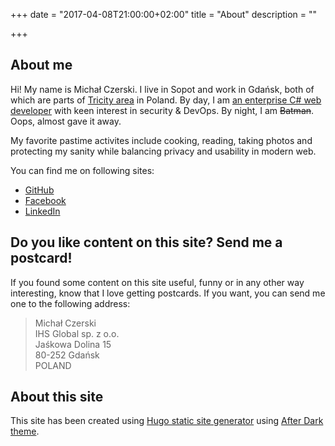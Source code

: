 +++
date = "2017-04-08T21:00:00+02:00"
title = "About"
description = ""

+++

## About me

Hi! My name is Michał Czerski. I live in Sopot and work in Gdańsk, both of
which are parts of [Tricity area][tricity] in Poland. By day, I am
[an enterprise C# web developer][ihs-gdansk] with keen interest in security
& DevOps. By night, I am ~~Batman~~. Oops, almost gave it away.

My favorite pastime activites include cooking, reading, taking photos and
protecting my sanity while balancing privacy and usability in modern web.

You can find me on following sites:

* [GitHub](https://github.com/czers) 
* [Facebook](https://www.facebook.com/michal.czerski)
* [LinkedIn](https://www.linkedin.com/in/michalczerski)

## Do you like content on this site? Send me a postcard!

If you found some content on this site useful, funny or in any other way
interesting, know that I love getting postcards. If you want, you can send me
one to the following address:

> Michał Czerski  
> IHS Global sp. z o.o.  
> Jaśkowa Dolina 15  
> 80-252 Gdańsk  
> POLAND

## About this site

This site has been created using [Hugo static site generator][hugo] using
[After Dark theme][after-dark].

[tricity]: https://en.wikipedia.org/wiki/Tricity,_Poland
[ihs-gdansk]: http://ihsgdansk.com/
[hugo]: https://gohugo.io/
[after-dark]: https://comfusion.github.io/after-dark/
